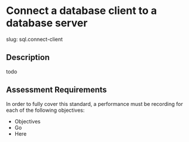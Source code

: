 
# Connect a database client to a database server

slug: sql.connect-client

## Description
todo

## Assessment Requirements
In order to fully cover this standard, a performance must be recording for each of the following objectives:

- Objectives
- Go
- Here
